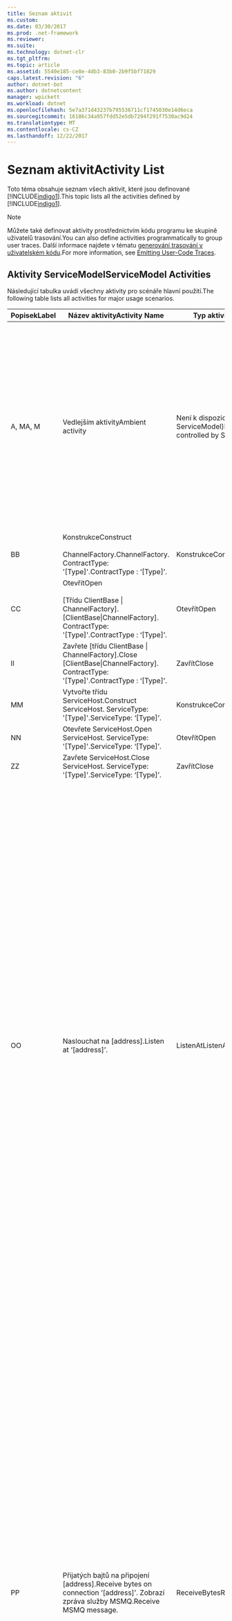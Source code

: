 ```yaml
---
title: Seznam aktivit
ms.custom: 
ms.date: 03/30/2017
ms.prod: .net-framework
ms.reviewer: 
ms.suite: 
ms.technology: dotnet-clr
ms.tgt_pltfrm: 
ms.topic: article
ms.assetid: 5540e185-ce8e-4db3-83b0-2b9f5bf71829
caps.latest.revision: "6"
author: dotnet-bot
ms.author: dotnetcontent
manager: wpickett
ms.workload: dotnet
ms.openlocfilehash: 5e7a371d43237b795536711cf1745030e14d6eca
ms.sourcegitcommit: 16186c34a957fdd52e5db7294f291f7530ac9d24
ms.translationtype: MT
ms.contentlocale: cs-CZ
ms.lasthandoff: 12/22/2017
---
```

# <a name="activity-list"></a><span data-ttu-id="085fa-102">Seznam aktivit</span><span class="sxs-lookup"><span data-stu-id="085fa-102">Activity List</span></span>
<span data-ttu-id="085fa-103">Toto téma obsahuje seznam všech aktivit, které jsou definované [!INCLUDE[indigo1](../../../../../includes/indigo1-md.md)].</span><span class="sxs-lookup"><span data-stu-id="085fa-103">This topic lists all the activities defined by [!INCLUDE[indigo1](../../../../../includes/indigo1-md.md)].</span></span>  
  
> [!NOTE]
>  <span data-ttu-id="085fa-104">Můžete také definovat aktivity prostřednictvím kódu programu ke skupině uživatelů trasování.</span><span class="sxs-lookup"><span data-stu-id="085fa-104">You can also define activities programmatically to group user traces.</span></span> <span data-ttu-id="085fa-105">Další informace najdete v tématu [generování trasování v uživatelském kódu](../../../../../docs/framework/wcf/diagnostics/tracing/emitting-user-code-traces.md).</span><span class="sxs-lookup"><span data-stu-id="085fa-105">For more information, see [Emitting User-Code Traces](../../../../../docs/framework/wcf/diagnostics/tracing/emitting-user-code-traces.md).</span></span>  
  
## <a name="servicemodel-activities"></a><span data-ttu-id="085fa-106">Aktivity ServiceModel</span><span class="sxs-lookup"><span data-stu-id="085fa-106">ServiceModel Activities</span></span>  
 <span data-ttu-id="085fa-107">Následující tabulka uvádí všechny aktivity pro scénáře hlavní použití.</span><span class="sxs-lookup"><span data-stu-id="085fa-107">The following table lists all activities for major usage scenarios.</span></span>  
  
|<span data-ttu-id="085fa-108">Popisek</span><span class="sxs-lookup"><span data-stu-id="085fa-108">Label</span></span>|<span data-ttu-id="085fa-109">Název aktivity</span><span class="sxs-lookup"><span data-stu-id="085fa-109">Activity Name</span></span>|<span data-ttu-id="085fa-110">Typ aktivity</span><span class="sxs-lookup"><span data-stu-id="085fa-110">Activity Type</span></span>|<span data-ttu-id="085fa-111">Popis</span><span class="sxs-lookup"><span data-stu-id="085fa-111">Description</span></span>|  
|-----------|-------------------|-------------------|-----------------|  
|<span data-ttu-id="085fa-112">A, M</span><span class="sxs-lookup"><span data-stu-id="085fa-112">A, M</span></span>|<span data-ttu-id="085fa-113">Vedlejším aktivity</span><span class="sxs-lookup"><span data-stu-id="085fa-113">Ambient activity</span></span>|<span data-ttu-id="085fa-114">Není k dispozici (Toto není řídí ServiceModel)</span><span class="sxs-lookup"><span data-stu-id="085fa-114">N/A (this is not controlled by ServiceModel)</span></span>|<span data-ttu-id="085fa-115">Aktivita, jejíž ID je nastavena v TLS před volání ServiceModel kódu (na straně klienta nebo na straně serveru).</span><span class="sxs-lookup"><span data-stu-id="085fa-115">The activity whose ID is set in TLS before any calls to ServiceModel code (client side or server side).</span></span><br /><br /> <span data-ttu-id="085fa-116">Příklad: Aktivita kde je volán otevřete na [!INCLUDE[indigo2](../../../../../includes/indigo2-md.md)] klienta nebo serviceHost.open je volána.</span><span class="sxs-lookup"><span data-stu-id="085fa-116">Example: An activity where  open is called on the [!INCLUDE[indigo2](../../../../../includes/indigo2-md.md)] client or serviceHost.open is called.</span></span>|  
|<span data-ttu-id="085fa-117">B</span><span class="sxs-lookup"><span data-stu-id="085fa-117">B</span></span>|<span data-ttu-id="085fa-118">Konstrukce</span><span class="sxs-lookup"><span data-stu-id="085fa-118">Construct</span></span><br /><br /> <span data-ttu-id="085fa-119">ChannelFactory.</span><span class="sxs-lookup"><span data-stu-id="085fa-119">ChannelFactory.</span></span> <span data-ttu-id="085fa-120">ContractType: '[Type]'.</span><span class="sxs-lookup"><span data-stu-id="085fa-120">ContractType : ‘[Type]’.</span></span>|<span data-ttu-id="085fa-121">Konstrukce</span><span class="sxs-lookup"><span data-stu-id="085fa-121">Construct</span></span>||  
|<span data-ttu-id="085fa-122">C</span><span class="sxs-lookup"><span data-stu-id="085fa-122">C</span></span>|<span data-ttu-id="085fa-123">Otevřít</span><span class="sxs-lookup"><span data-stu-id="085fa-123">Open</span></span><br /><br /> <span data-ttu-id="085fa-124">[Třídu ClientBase &#124; ChannelFactory].</span><span class="sxs-lookup"><span data-stu-id="085fa-124">[ClientBase&#124;ChannelFactory].</span></span> <span data-ttu-id="085fa-125">ContractType: '[Type]'.</span><span class="sxs-lookup"><span data-stu-id="085fa-125">ContractType : ‘[Type]’.</span></span>|<span data-ttu-id="085fa-126">Otevřít</span><span class="sxs-lookup"><span data-stu-id="085fa-126">Open</span></span>||  
|<span data-ttu-id="085fa-127">I</span><span class="sxs-lookup"><span data-stu-id="085fa-127">I</span></span>|<span data-ttu-id="085fa-128">Zavřete [třídu ClientBase &#124; ChannelFactory].</span><span class="sxs-lookup"><span data-stu-id="085fa-128">Close [ClientBase&#124;ChannelFactory].</span></span> <span data-ttu-id="085fa-129">ContractType: '[Type]'.</span><span class="sxs-lookup"><span data-stu-id="085fa-129">ContractType : ‘[Type]’.</span></span>|<span data-ttu-id="085fa-130">Zavřít</span><span class="sxs-lookup"><span data-stu-id="085fa-130">Close</span></span>||  
|<span data-ttu-id="085fa-131">M</span><span class="sxs-lookup"><span data-stu-id="085fa-131">M</span></span>|<span data-ttu-id="085fa-132">Vytvořte třídu ServiceHost.</span><span class="sxs-lookup"><span data-stu-id="085fa-132">Construct ServiceHost.</span></span> <span data-ttu-id="085fa-133">ServiceType: '[Type]'.</span><span class="sxs-lookup"><span data-stu-id="085fa-133">ServiceType: ‘[Type]’.</span></span>|<span data-ttu-id="085fa-134">Konstrukce</span><span class="sxs-lookup"><span data-stu-id="085fa-134">Construct</span></span>||  
|<span data-ttu-id="085fa-135">N</span><span class="sxs-lookup"><span data-stu-id="085fa-135">N</span></span>|<span data-ttu-id="085fa-136">Otevřete ServiceHost.</span><span class="sxs-lookup"><span data-stu-id="085fa-136">Open ServiceHost.</span></span> <span data-ttu-id="085fa-137">ServiceType: '[Type]'.</span><span class="sxs-lookup"><span data-stu-id="085fa-137">ServiceType: ‘[Type]’.</span></span>|<span data-ttu-id="085fa-138">Otevřít</span><span class="sxs-lookup"><span data-stu-id="085fa-138">Open</span></span>||  
|<span data-ttu-id="085fa-139">Z</span><span class="sxs-lookup"><span data-stu-id="085fa-139">Z</span></span>|<span data-ttu-id="085fa-140">Zavřete ServiceHost.</span><span class="sxs-lookup"><span data-stu-id="085fa-140">Close ServiceHost.</span></span> <span data-ttu-id="085fa-141">ServiceType: '[Type]'.</span><span class="sxs-lookup"><span data-stu-id="085fa-141">ServiceType: ‘[Type]’.</span></span>|<span data-ttu-id="085fa-142">Zavřít</span><span class="sxs-lookup"><span data-stu-id="085fa-142">Close</span></span>||  
|<span data-ttu-id="085fa-143">O</span><span class="sxs-lookup"><span data-stu-id="085fa-143">O</span></span>|<span data-ttu-id="085fa-144">Naslouchat na [address].</span><span class="sxs-lookup"><span data-stu-id="085fa-144">Listen at ‘[address]’.</span></span>|<span data-ttu-id="085fa-145">ListenAt</span><span class="sxs-lookup"><span data-stu-id="085fa-145">ListenAt</span></span>|<span data-ttu-id="085fa-146">Tato a další aktivity jsou specifické pro přenos.</span><span class="sxs-lookup"><span data-stu-id="085fa-146">This and the next activity are transport-specific.</span></span> <span data-ttu-id="085fa-147">Aktivita ListenAt reprezentuje obsah, který se mapuje na adresu, na kterém naslouchá naslouchací proces kanálu nástroje v.</span><span class="sxs-lookup"><span data-stu-id="085fa-147">The ListenAt activity represents the content that maps to the address where the channel listener listens at.</span></span> <span data-ttu-id="085fa-148">V případě služby MSMQ je fronty samotné vzhledem k tomu, že mapuje fronty na jednu adresu.</span><span class="sxs-lookup"><span data-stu-id="085fa-148">In the case of MSMQ, it is the queue itself since the queue maps to one address.</span></span> <span data-ttu-id="085fa-149">Tato aktivita poslouchá příchozí připojení v případě přenosů orientovaná na připojení, pro zprávy služby MSMQ v případě služby MSMQ.</span><span class="sxs-lookup"><span data-stu-id="085fa-149">This activity listens for incoming connections in the case of connection-oriented transports, for MSMQ messages in the case of MSMQ.</span></span> <span data-ttu-id="085fa-150">Tato aktivita se vytvoří během ServiceHost.Open() a obsahuje trasování týkající se vytvoření a uvolnění naslouchací proces, jakož i přenosu se pro všechny aktivity ReceiveBytes.</span><span class="sxs-lookup"><span data-stu-id="085fa-150">This activity is created during ServiceHost.Open(), and contains the traces related to creating and disposing the listener, as well as transferring out to all ReceiveBytes activities.</span></span>|  
|<span data-ttu-id="085fa-151">P</span><span class="sxs-lookup"><span data-stu-id="085fa-151">P</span></span>|<span data-ttu-id="085fa-152">Přijatých bajtů na připojení [address].</span><span class="sxs-lookup"><span data-stu-id="085fa-152">Receive bytes on connection ‘[address]’.</span></span> <span data-ttu-id="085fa-153">Zobrazí zpráva služby MSMQ.</span><span class="sxs-lookup"><span data-stu-id="085fa-153">Receive MSMQ message.</span></span>|<span data-ttu-id="085fa-154">ReceiveBytes</span><span class="sxs-lookup"><span data-stu-id="085fa-154">ReceiveBytes</span></span>|<span data-ttu-id="085fa-155">V této aktivitě, data, která bude nakonec získat [!INCLUDE[indigo2](../../../../../includes/indigo2-md.md)] zpráva se zpracuje.</span><span class="sxs-lookup"><span data-stu-id="085fa-155">In this activity, data that will eventually get a [!INCLUDE[indigo2](../../../../../includes/indigo2-md.md)] message is processed.</span></span> <span data-ttu-id="085fa-156">Příchozí bajty jsou čekali v případě orientovaná na připojení přenosu nebo http.</span><span class="sxs-lookup"><span data-stu-id="085fa-156">Incoming bytes are waited in the case of connection-oriented transport or http.</span></span> <span data-ttu-id="085fa-157">Pro TCP nebo pojmenovaného kanálu životnost tuto aktivitu je životnost připojení, jako je vytvořen při vytváření připojení.</span><span class="sxs-lookup"><span data-stu-id="085fa-157">For TCP/named-pipe, the lifetime of this activity is the lifetime of the connection, as it is created when the connection is created.</span></span> <span data-ttu-id="085fa-158">Pro protokol http je životnosti žádost o zprávu a se vytvoří, když je zpráva odeslána.</span><span class="sxs-lookup"><span data-stu-id="085fa-158">For http, it is of the lifetime of a message request and is created when the message is sent.</span></span> <span data-ttu-id="085fa-159">Tato aktivita obsahuje trasování týkající se vytvoření a uvolnění připojení, pokud je k dispozici, jakož i přenosy se pro všechny aktivity zpracování zprávy (objekt).</span><span class="sxs-lookup"><span data-stu-id="085fa-159">This activity contains the traces related to creating and disposing the connection if applicable, as well as transfers out to all message (object) processing activities.</span></span><br /><br /> <span data-ttu-id="085fa-160">V případě služby MSMQ je aktivita kde načtení zprávy služby MSMQ.</span><span class="sxs-lookup"><span data-stu-id="085fa-160">In the case of MSMQ, it is the activity where the MSMQ message is retrieved.</span></span>|  
|<span data-ttu-id="085fa-161">Q</span><span class="sxs-lookup"><span data-stu-id="085fa-161">Q</span></span>|<span data-ttu-id="085fa-162">Proces zpráva [číslo].</span><span class="sxs-lookup"><span data-stu-id="085fa-162">Process message [number].</span></span> <span data-ttu-id="085fa-163">(Poznámka: [číslo] je rovnoměrně se zvětšující hodnotu, která začíná na 1.)</span><span class="sxs-lookup"><span data-stu-id="085fa-163">(Note, [number] is a monotonically increasing value which starts at 1.)</span></span>|<span data-ttu-id="085fa-164">ProcessMessage</span><span class="sxs-lookup"><span data-stu-id="085fa-164">ProcessMessage</span></span>|<span data-ttu-id="085fa-165">Proces příchozí zprávy.</span><span class="sxs-lookup"><span data-stu-id="085fa-165">Process an incoming message.</span></span> <span data-ttu-id="085fa-166">Tato aktivita se spustí po doručení všech dat (bajtů, zprávy služby MSMQ) do formuláře [!INCLUDE[indigo2](../../../../../includes/indigo2-md.md)] objekt zprávy.</span><span class="sxs-lookup"><span data-stu-id="085fa-166">This activity starts when all the data (bytes, MSMQ message) are received to form a [!INCLUDE[indigo2](../../../../../includes/indigo2-md.md)] message object.</span></span> <span data-ttu-id="085fa-167">Trasování v rámci této aktivity řešit zpracování záhlaví.</span><span class="sxs-lookup"><span data-stu-id="085fa-167">Traces within this activity deal with header processing.</span></span><br /><br /> <span data-ttu-id="085fa-168">Jakmile je vytvořen zprávu, která může být odeslána, ServiceHost ProcessAction aktivity je přepnutá na po vyhledávání odpovídající ID aktivity</span><span class="sxs-lookup"><span data-stu-id="085fa-168">Once a message that can be dispatched is formed, the ServiceHost ProcessAction activity is switched to after looking up the corresponding Activity ID.</span></span>|  
|<span data-ttu-id="085fa-169">D, S</span><span class="sxs-lookup"><span data-stu-id="085fa-169">D, S</span></span>|<span data-ttu-id="085fa-170">Zpracování akce [akce].</span><span class="sxs-lookup"><span data-stu-id="085fa-170">Process action ‘[action]’.</span></span>|<span data-ttu-id="085fa-171">ProcessAction</span><span class="sxs-lookup"><span data-stu-id="085fa-171">ProcessAction</span></span>|<span data-ttu-id="085fa-172">Proces, zobrazí se zpráva přes protokolů přenosu, zabezpečení nebo RM pro odeslání zprávy do uživatelského kódu na, a v obráceném pořadí na odeslání.</span><span class="sxs-lookup"><span data-stu-id="085fa-172">Process the message through the Transport/Security/RM stack for dispatching the message to user code on receive, and in the reverse order on send.</span></span><br /><br /> <span data-ttu-id="085fa-173">Na serveru tato aktivita používá šířený ID aktivity, pokud se odešlou v záhlaví zprávy prostřednictvím "Rozšíření aktivity"; jinak se vytvoří nový identifikátor GUID.</span><span class="sxs-lookup"><span data-stu-id="085fa-173">On the server, this activity uses the propagated Activity ID if it is sent in the message header via "Activity Propagation"; otherwise, a new GUID is created.</span></span><br /><br /> <span data-ttu-id="085fa-174">Zpráva odpovědi pro požadavek nebo odpověď kontrakty se také zpracovává aktivity.</span><span class="sxs-lookup"><span data-stu-id="085fa-174">The response message for request/reply contracts is also processed in that activity.</span></span>|  
|<span data-ttu-id="085fa-175">T</span><span class="sxs-lookup"><span data-stu-id="085fa-175">T</span></span>|<span data-ttu-id="085fa-176">Spusťte [IContract.Operation].</span><span class="sxs-lookup"><span data-stu-id="085fa-176">Execute ‘[IContract.Operation]’.</span></span>|<span data-ttu-id="085fa-177">ExecuteUserCode</span><span class="sxs-lookup"><span data-stu-id="085fa-177">ExecuteUserCode</span></span>|<span data-ttu-id="085fa-178">Spuštění uživatelského kódu po odeslání na straně služby.</span><span class="sxs-lookup"><span data-stu-id="085fa-178">Execute user code after dispatch on the service side.</span></span> <span data-ttu-id="085fa-179">Tato aktivita poskytuje hranici od sebe odděluje ServiceHost kód z kódu zadaný uživatelem.</span><span class="sxs-lookup"><span data-stu-id="085fa-179">This activity provides a boundary to delineate ServiceHost code from user-provided code.</span></span>|  
  
## <a name="security-activities"></a><span data-ttu-id="085fa-180">Aktivity související se zabezpečením</span><span class="sxs-lookup"><span data-stu-id="085fa-180">Security Activities</span></span>  
 <span data-ttu-id="085fa-181">V následující tabulce jsou uvedeny všechny aktivity související se zabezpečením.</span><span class="sxs-lookup"><span data-stu-id="085fa-181">The following table lists all activities related to Security.</span></span>  
  
|<span data-ttu-id="085fa-182">Název aktivity</span><span class="sxs-lookup"><span data-stu-id="085fa-182">Activity Name</span></span>|<span data-ttu-id="085fa-183">Typ aktivity</span><span class="sxs-lookup"><span data-stu-id="085fa-183">Activity Type</span></span>|<span data-ttu-id="085fa-184">Popis</span><span class="sxs-lookup"><span data-stu-id="085fa-184">Description</span></span>|  
|-------------------|-------------------|-----------------|  
|<span data-ttu-id="085fa-185">Instalační program zabezpečené relace</span><span class="sxs-lookup"><span data-stu-id="085fa-185">Setup secure session</span></span>|<span data-ttu-id="085fa-186">SetupSecurity</span><span class="sxs-lookup"><span data-stu-id="085fa-186">SetupSecurity</span></span>|<span data-ttu-id="085fa-187">Existuje na straně klienta.</span><span class="sxs-lookup"><span data-stu-id="085fa-187">Exists on the client side only.</span></span> <span data-ttu-id="085fa-188">Obsahuje všechny RVNÍ * / SCT výměny pro ověřování a nastavení kontext zabezpečení.</span><span class="sxs-lookup"><span data-stu-id="085fa-188">Contains all RST*/SCT exchanges for authentication and setting the security context.</span></span> <span data-ttu-id="085fa-189">Pokud `propagateActivity` = `true`, tato aktivita je sloučen s služby odpovídající procesu akce RVNÍ\*/SCT aktivity.</span><span class="sxs-lookup"><span data-stu-id="085fa-189">If `propagateActivity`=`true`, this activity is merged with the service’s corresponding Process Action RST\*/SCT activities.</span></span>|  
|<span data-ttu-id="085fa-190">Zavřít zabezpečené relace</span><span class="sxs-lookup"><span data-stu-id="085fa-190">Close secure session</span></span>|<span data-ttu-id="085fa-191">SetupSecurity</span><span class="sxs-lookup"><span data-stu-id="085fa-191">SetupSecurity</span></span>|<span data-ttu-id="085fa-192">Existuje na straně klienta.</span><span class="sxs-lookup"><span data-stu-id="085fa-192">Exists on the client side.</span></span> <span data-ttu-id="085fa-193">Obsahuje výměnu zpráv Storno pro ukončení zabezpečené relace.</span><span class="sxs-lookup"><span data-stu-id="085fa-193">Contains the Cancel message exchange for closing the secure session.</span></span> <span data-ttu-id="085fa-194">Pokud `propagateActivity` = `true`, tato aktivita je sloučen s akce proces "Zrušit" ze služby.</span><span class="sxs-lookup"><span data-stu-id="085fa-194">If `propagateActivity`=`true`, this activity is merged with the Process Action "Cancel" from the service.</span></span>|  
  
 <span data-ttu-id="085fa-195">V následující tabulce jsou uvedeny všechny činnosti týkající se modelu COM +.</span><span class="sxs-lookup"><span data-stu-id="085fa-195">The following table lists all activities related to COM+.</span></span>  
  
|<span data-ttu-id="085fa-196">Název aktivity</span><span class="sxs-lookup"><span data-stu-id="085fa-196">Activity Name</span></span>|<span data-ttu-id="085fa-197">Typ aktivity</span><span class="sxs-lookup"><span data-stu-id="085fa-197">Activity Type</span></span>|<span data-ttu-id="085fa-198">Popis</span><span class="sxs-lookup"><span data-stu-id="085fa-198">Description</span></span>|  
|-------------------|-------------------|-----------------|  
|<span data-ttu-id="085fa-199">Vytvoření instance modelu COM +</span><span class="sxs-lookup"><span data-stu-id="085fa-199">Create COM+ instance</span></span>|<span data-ttu-id="085fa-200">TransferToCOMPlus</span><span class="sxs-lookup"><span data-stu-id="085fa-200">TransferToCOMPlus</span></span>|<span data-ttu-id="085fa-201">instance 1 aktivity pro každé volání modelu COM + z [!INCLUDE[indigo2](../../../../../includes/indigo2-md.md)] kódu</span><span class="sxs-lookup"><span data-stu-id="085fa-201">1 activity instance for each COM+ call from [!INCLUDE[indigo2](../../../../../includes/indigo2-md.md)] code</span></span>|  
|<span data-ttu-id="085fa-202">Spuštění modelu COM + \<operaci ></span><span class="sxs-lookup"><span data-stu-id="085fa-202">Execute COM+ \<operation></span></span>|<span data-ttu-id="085fa-203">TransferToCOMPlus</span><span class="sxs-lookup"><span data-stu-id="085fa-203">TransferToCOMPlus</span></span>|<span data-ttu-id="085fa-204">instance 1 aktivity pro každé volání modelu COM + z [!INCLUDE[indigo2](../../../../../includes/indigo2-md.md)] kódu</span><span class="sxs-lookup"><span data-stu-id="085fa-204">1 activity instance for each COM+ call from [!INCLUDE[indigo2](../../../../../includes/indigo2-md.md)] code</span></span>|  
  
## <a name="wmi-activities"></a><span data-ttu-id="085fa-205">Aktivity služby WMI</span><span class="sxs-lookup"><span data-stu-id="085fa-205">WMI Activities</span></span>  
 <span data-ttu-id="085fa-206">V následující tabulce jsou uvedeny všechny aktivity související s WMI.</span><span class="sxs-lookup"><span data-stu-id="085fa-206">The following table lists all activities related to WMI.</span></span>  
  
|<span data-ttu-id="085fa-207">Název aktivity</span><span class="sxs-lookup"><span data-stu-id="085fa-207">Activity Name</span></span>|<span data-ttu-id="085fa-208">Typ aktivity</span><span class="sxs-lookup"><span data-stu-id="085fa-208">Activity Type</span></span>|<span data-ttu-id="085fa-209">Popis</span><span class="sxs-lookup"><span data-stu-id="085fa-209">Description</span></span>|  
|-------------------|-------------------|-----------------|  
|<span data-ttu-id="085fa-210">Get rozhraní WMI</span><span class="sxs-lookup"><span data-stu-id="085fa-210">WMI get</span></span>|<span data-ttu-id="085fa-211">WMIGetObject</span><span class="sxs-lookup"><span data-stu-id="085fa-211">WMIGetObject</span></span>|<span data-ttu-id="085fa-212">Uživatel načítá data z rozhraní WMI.</span><span class="sxs-lookup"><span data-stu-id="085fa-212">User is retrieving data from WMI.</span></span>|  
|<span data-ttu-id="085fa-213">Put rozhraní WMI</span><span class="sxs-lookup"><span data-stu-id="085fa-213">WMI put</span></span>|<span data-ttu-id="085fa-214">WmiPutInstance</span><span class="sxs-lookup"><span data-stu-id="085fa-214">WmiPutInstance</span></span>|<span data-ttu-id="085fa-215">Uživatel je aktualizace dat pomocí rozhraní WMI.</span><span class="sxs-lookup"><span data-stu-id="085fa-215">User is updating data with WMI.</span></span>|
